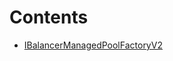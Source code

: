 

# Contents
- [IBalancerManagedPoolFactoryV2](IBalancerManagedPoolFactoryV2.sol/interface.IBalancerManagedPoolFactoryV2.md)
